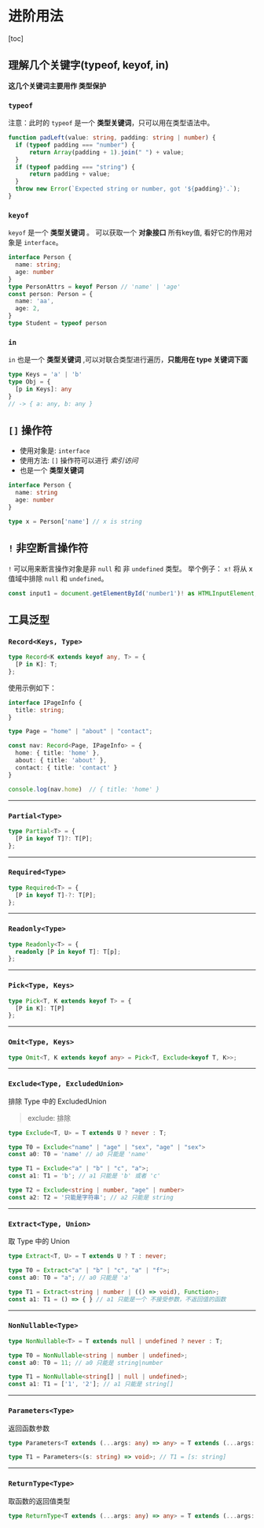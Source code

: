 # 进阶用法
[toc]


## 理解几个关键字(typeof, keyof, in)
**这几个关键词主要用作 类型保护**

### `typeof`
注意：此时的 `typeof` 是一个 **类型关键词**，只可以用在类型语法中。
```typescript
function padLeft(value: string, padding: string | number) {
  if (typeof padding === "number") {
      return Array(padding + 1).join(" ") + value;
  }
  if (typeof padding === "string") {
      return padding + value;
  }
  throw new Error(`Expected string or number, got '${padding}'.`);
}

```


### `keyof`
`keyof` 是一个 **类型关键词** 。 可以获取一个 **对象接口** 所有key值, 看好它的作用对象是 `interface`。
```typescript
interface Person {
  name: string;
  age: number
}
type PersonAttrs = keyof Person // 'name' | 'age'
const person: Person = {
  name: 'aa',
  age: 2,
}
type Student = typeof person
```


### `in`
`in` 也是一个 **类型关键词** ,可以对联合类型进行遍历，**只能用在 type 关键词下面**
```typescript
type Keys = 'a' | 'b'
type Obj = {
  [p in Keys]: any
}
// -> { a: any, b: any }
```



## `[]` 操作符
* 使用对象是: `interface`
* 使用方法: `[]` 操作符可以进行 *索引访问*
* 也是一个 **类型关键词** 
```typescript
interface Person {
  name: string
  age: number
}

type x = Person['name'] // x is string
```



## `!` 非空断言操作符
`!` 可以用来断言操作对象是非 `null` 和 非 `undefined` 类型。
举个例子： `x!` 将从 x 值域中排除 `null` 和 `undefined`。
```typescript
const input1 = document.getElementById('number1')! as HTMLInputElement;
```



## 工具泛型
### `Record<Keys, Type>`
```typescript
type Record<K extends keyof any, T> = {
  [P in K]: T;
};
```

使用示例如下：
```typescript
interface IPageInfo {
  title: string;
}

type Page = "home" | "about" | "contact";

const nav: Record<Page, IPageInfo> = {
  home: { title: 'home' },
  about: { title: 'about' },
  contact: { title: 'contact' }
}

console.log(nav.home)  // { title: 'home' }
```
<hr/>



### `Partial<Type>`
```typescript
type Partial<T> = {
  [P in keyof T]?: T[P];
};
```
<hr/>



### `Required<Type>`
```typescript
type Required<T> = {
  [P in keyof T]-?: T[P];
};
```
<hr/>



### `Readonly<Type>`
```typescript
type Readonly<T> = {
  readonly [P in keyof T]: T[p];
};
```
<hr/>



### `Pick<Type, Keys>`
```typescript
type Pick<T, K extends keyof T> = {
  [P in K]: T[P]
};
```
<hr/>



### `Omit<Type, Keys>`
```typescript
type Omit<T, K extends keyof any> = Pick<T, Exclude<keyof T, K>>;
```
<hr/>




### `Exclude<Type, ExcludedUnion>`
排除 Type 中的 ExcludedUnion 
> exclude: 排除
```typescript
type Exclude<T, U> = T extends U ? never : T;
```
```typescript
type T0 = Exclude<"name" | "age" | "sex", "age" | "sex">
const a0: T0 = 'name' // a0 只能是 'name'

type T1 = Exclude<"a" | "b" | "c", "a">;
const a1: T1 = 'b'; // a1 只能是 'b' 或者 'c'

type T2 = Exclude<string | number, "age" | number>
const a2: T2 = '只能是字符串'; // a2 只能是 string
```
<hr/>



### `Extract<Type, Union>`
取 Type 中的 Union
```typescript
type Extract<T, U> = T extends U ? T : never;
```
```typescript
type T0 = Extract<"a" | "b" | "c", "a" | "f">;
const a0: T0 = "a"; // a0 只能是 'a'

type T1 = Extract<string | number | (() => void), Function>;
const a1: T1 = () => { } // a1 只能是一个 不接受参数，不返回值的函数
```
<hr/>



### `NonNullable<Type>`
```typescript
type NonNullable<T> = T extends null | undefined ? never : T;
```
```typescript
type T0 = NonNullable<string | number | undefined>;
const a0: T0 = 11; // a0 只能是 string|number

type T1 = NonNullable<string[] | null | undefined>;
const a1: T1 = ['1', '2']; // a1 只能是 string[]
```
<hr/>



### `Parameters<Type>`
返回函数参数
```typescript
type Parameters<T extends (...args: any) => any> = T extends (...args: infer P) => any ? P : never;
```
```typescript
type T1 = Parameters<(s: string) => void>; // T1 = [s: string]
```
<hr/>


### `ReturnType<Type>`
取函数的返回值类型
```typescript
type ReturnType<T extends (...args: any) => any> = T extends (...args: any) => infer R ? R : any;
```
